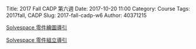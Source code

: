 Title: 2017 Fall CADP 第六週
Date: 2017-10-20 11:00
Category: Course
Tags: 2017fall, CADP
Slug: 2017-fall-cadp-w6
Author: 40371215

<p><a href="https://hp.kmol.info:8443/get_page/Angle%20Bracket">Solvespace 零件繪圖導引</a></p>


<p><a href="https://hp.kmol.info:8443/get_page/Assembly">Solvespace 零件組立導引</a></p>






<!-- PELICAN_END_SUMMARY -->





